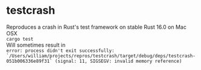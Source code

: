 # testcrash
Reproduces a crash in Rust's test framework on stable Rust 16.0 on Mac OSX   
```cargo test```  
Will sometimes result in   
``error: process didn't exit successfully: `/Users/william/projects/repros/testcrash/target/debug/deps/testcrash-051b006336e89f31` (signal: 11, SIGSEGV: invalid memory reference)``

